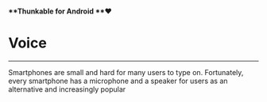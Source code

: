 #### **Thunkable for Android **❤

# Voice

---

Smartphones are small and hard for many users to type on. Fortunately, every smartphone has a microphone and a speaker for users as an alternative and increasingly popular 

